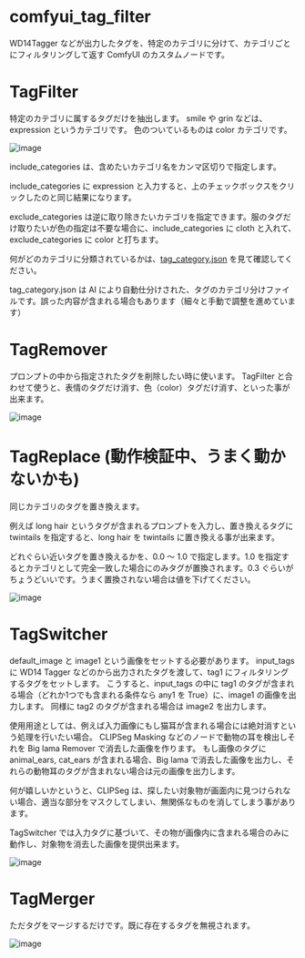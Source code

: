 # comfyui_tag_filter

WD14Tagger などが出力したタグを、特定のカテゴリに分けて、カテゴリごとにフィルタリングして返す ComfyUI のカスタムノードです。

# TagFilter

特定のカテゴリに属するタグだけを抽出します。
smile や grin などは、expression というカテゴリです。
色のついているものは color カテゴリです。

![image](https://github.com/sugarkwork/comfyui_tag_fillter/assets/98699377/cde288d8-2d23-4989-9d1f-3b5ff3845c72)

include_categories は、含めたいカテゴリ名をカンマ区切りで指定します。

include_categories に expression と入力すると、上のチェックボックスをクリックしたのと同じ結果になります。

exclude_categories は逆に取り除きたいカテゴリを指定できます。服のタグだけ取りたいが色の指定は不要な場合に、include_categories に cloth と入れて、exclude_categories に color と打ちます。

何がどのカテゴリに分類されているかは、[tag_category.json](https://github.com/sugarkwork/comfyui_tag_fillter/blob/main/tag_category.json) を見て確認してください。

tag_category.json は AI により自動仕分けされた、タグのカテゴリ分けファイルです。誤った内容が含まれる場合もあります（細々と手動で調整を進めています）

# TagRemover

プロンプトの中から指定されたタグを削除したい時に使います。
TagFilter と合わせて使うと、表情のタグだけ消す、色（color）タグだけ消す、といった事が出来ます。

![image](https://github.com/sugarkwork/comfyui_tag_fillter/assets/98699377/694aadc3-8968-4153-bd52-8809aec47df6)

# TagReplace (動作検証中、うまく動かないかも)

同じカテゴリのタグを置き換えます。

例えば long hair というタグが含まれるプロンプトを入力し、置き換えるタグに twintails を指定すると、long hair を twintails に置き換える事が出来ます。

どれぐらい近いタグを置き換えるかを、0.0 ～ 1.0 で指定します。1.0 を指定するとカテゴリとして完全一致した場合にのみタグが置換されます。0.3 ぐらいがちょうどいいです。うまく置換されない場合は値を下げてください。

![image](https://github.com/sugarkwork/comfyui_tag_fillter/assets/98699377/c492c518-0531-4735-8a73-3a29ae0b9a1b)

# TagSwitcher

default_image と image1 という画像をセットする必要があります。
input_tags に WD14 Tagger などのから出力されたタグを渡して、tag1 にフィルタリングするタグをセットします。
こうすると、input_tags の中に tag1 のタグが含まれる場合（どれか1つでも含まれる条件なら any1 を True）に、image1 の画像を出力します。
同様に tag2 のタグが含まれる場合は image2 を出力します。

使用用途としては、例えば入力画像にもし猫耳が含まれる場合には絶対消すという処理を行いたい場合。
CLIPSeg Masking などのノードで動物の耳を検出しそれを Big lama Remover で消去した画像を作ります。
もし画像のタグに animal_ears, cat_ears が含まれる場合、Big lama で消去した画像を出力し、それらの動物耳のタグが含まれない場合は元の画像を出力します。

何が嬉しいかというと、CLIPSeg は、探したい対象物が画面内に見つけられない場合、適当な部分をマスクしてしまい、無関係なものを消してしまう事があります。

TagSwitcher では入力タグに基づいて、その物が画像内に含まれる場合のみに動作し、対象物を消去した画像を提供出来ます。

![image](https://github.com/user-attachments/assets/f875272b-5512-4907-8d80-42e89b38e776)

# TagMerger

ただタグをマージするだけです。既に存在するタグを無視されます。

![image](https://github.com/user-attachments/assets/fb3d5fc7-b6fb-4e2a-9b5d-4d210935ab56)

